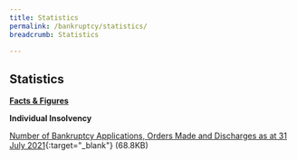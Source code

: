 ```yaml
---
title: Statistics
permalink: /bankruptcy/statistics/
breadcrumb: Statistics

---
```



Statistics
---

<u><b>Facts & Figures</b></u>

**Individual Insolvency**

[Number of Bankruptcy Applications, Orders Made and Discharges as at 31 July 2021](/files/NumberofBankruptcyApplicationsOrdersMadeandDischarges(Jul2021).pdf/){:target="_blank"} (68.8KB)

